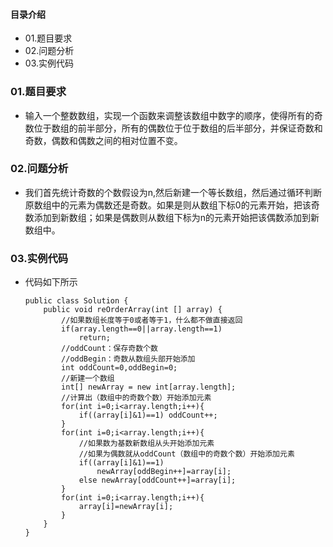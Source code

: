 #### 目录介绍
- 01.题目要求
- 02.问题分析
- 03.实例代码




### 01.题目要求
- 输入一个整数数组，实现一个函数来调整该数组中数字的顺序，使得所有的奇数位于数组的前半部分，所有的偶数位于位于数组的后半部分，并保证奇数和奇数，偶数和偶数之间的相对位置不变。


### 02.问题分析
- 我们首先统计奇数的个数假设为n,然后新建一个等长数组，然后通过循环判断原数组中的元素为偶数还是奇数。如果是则从数组下标0的元素开始，把该奇数添加到新数组；如果是偶数则从数组下标为n的元素开始把该偶数添加到新数组中。



### 03.实例代码
- 代码如下所示
    ```
    public class Solution {
        public void reOrderArray(int [] array) {
            //如果数组长度等于0或者等于1，什么都不做直接返回
            if(array.length==0||array.length==1) 
                return;
            //oddCount：保存奇数个数
            //oddBegin：奇数从数组头部开始添加
            int oddCount=0,oddBegin=0;
            //新建一个数组
            int[] newArray = new int[array.length];
            //计算出（数组中的奇数个数）开始添加元素
            for(int i=0;i<array.length;i++){
                if((array[i]&1)==1) oddCount++;
            }
            for(int i=0;i<array.length;i++){
                //如果数为基数新数组从头开始添加元素
                //如果为偶数就从oddCount（数组中的奇数个数）开始添加元素
                if((array[i]&1)==1) 
                    newArray[oddBegin++]=array[i];
                else newArray[oddCount++]=array[i];
            }
            for(int i=0;i<array.length;i++){
                array[i]=newArray[i];
            }
        }
    }
    ```









